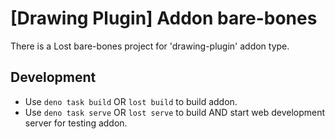 # [Drawing Plugin] Addon bare-bones

There is a Lost bare-bones project for 'drawing-plugin' addon type.

<!-- ## Installation
Use `lost create --drawing-plugin` -->

## Development
- Use `deno task build` OR `lost build` to build addon.
- Use `deno task serve` OR `lost serve` to build AND start web development server for testing addon.
